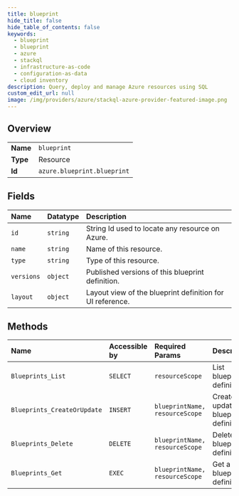 ```yaml
---
title: blueprint
hide_title: false
hide_table_of_contents: false
keywords:
  - blueprint
  - blueprint
  - azure    
  - stackql
  - infrastructure-as-code
  - configuration-as-data
  - cloud inventory
description: Query, deploy and manage Azure resources using SQL
custom_edit_url: null
image: /img/providers/azure/stackql-azure-provider-featured-image.png
---
```

  
    

## Overview
<table><tbody>
<tr><td><b>Name</b></td><td><code>blueprint</code></td></tr>
<tr><td><b>Type</b></td><td>Resource</td></tr>
<tr><td><b>Id</b></td><td><code>azure.blueprint.blueprint</code></td></tr>
</tbody></table>

## Fields
| Name | Datatype | Description |
|:-----|:---------|:------------|
| `id` | `string` | String Id used to locate any resource on Azure. |
| `name` | `string` | Name of this resource. |
| `type` | `string` | Type of this resource. |
| `versions` | `object` | Published versions of this blueprint definition. |
| `layout` | `object` | Layout view of the blueprint definition for UI reference. |
## Methods
| Name | Accessible by | Required Params | Description |
|:-----|:--------------|:----------------|:------------|
| `Blueprints_List` | `SELECT` | `resourceScope` | List blueprint definitions. |
| `Blueprints_CreateOrUpdate` | `INSERT` | `blueprintName, resourceScope` | Create or update a blueprint definition. |
| `Blueprints_Delete` | `DELETE` | `blueprintName, resourceScope` | Delete a blueprint definition. |
| `Blueprints_Get` | `EXEC` | `blueprintName, resourceScope` | Get a blueprint definition. |

